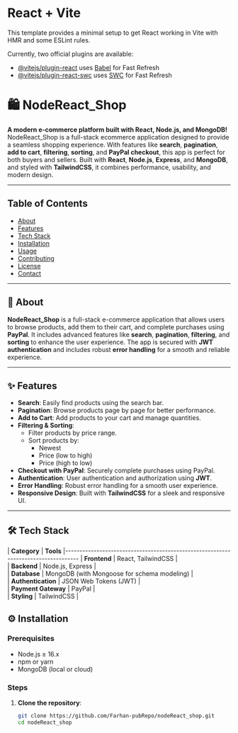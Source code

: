 # React + Vite

This template provides a minimal setup to get React working in Vite with HMR and some ESLint rules.

Currently, two official plugins are available:

- [@vitejs/plugin-react](https://github.com/vitejs/vite-plugin-react/blob/main/packages/plugin-react/README.md) uses [Babel](https://babeljs.io/) for Fast Refresh
- [@vitejs/plugin-react-swc](https://github.com/vitejs/vite-plugin-react-swc) uses [SWC](https://swc.rs/) for Fast Refresh

# 🛍️ NodeReact_Shop  

**A modern e-commerce platform built with React, Node.js, and MongoDB!**  
NodeReact_Shop is a full-stack ecommerce application designed to provide a seamless shopping experience. With features like **search**, **pagination**, **add to cart**, **filtering**, **sorting**, and **PayPal checkout**, this app is perfect for both buyers and sellers. Built with **React**, **Node.js**, **Express**, and **MongoDB**, and styled with **TailwindCSS**, it combines performance, usability, and modern design.

---

## Table of Contents  
- [About](#about)  
- [Features](#features)  
- [Tech Stack](#tech-stack)  
- [Installation](#installation)  
- [Usage](#usage)  
- [Contributing](#contributing)  
- [License](#license)  
- [Contact](#contact)  

---

## 📖 About  
**NodeReact_Shop** is a full-stack e-commerce application that allows users to browse products, add them to their cart, and complete purchases using **PayPal**. It includes advanced features like **search**, **pagination**, **filtering**, and **sorting** to enhance the user experience. The app is secured with **JWT authentication** and includes robust **error handling** for a smooth and reliable experience.

---

## ✨ Features  
- **Search**: Easily find products using the search bar.  
- **Pagination**: Browse products page by page for better performance.  
- **Add to Cart**: Add products to your cart and manage quantities.  
- **Filtering & Sorting**:  
  - Filter products by price range.  
  - Sort products by:  
    - Newest  
    - Price (low to high)  
    - Price (high to low)  
- **Checkout with PayPal**: Securely complete purchases using PayPal.  
- **Authentication**: User authentication and authorization using **JWT**.  
- **Error Handling**: Robust error handling for a smooth user experience.  
- **Responsive Design**: Built with **TailwindCSS** for a sleek and responsive UI.  

---

## 🛠️ Tech Stack  
| **Category**       |   **Tools**                                        |-----------------------------------------------------------------------------------
| **Frontend**        | React,          TailwindCSS                                                               |  
| **Backend**         | Node.js, Express                                                                   |  
| **Database**        | MongoDB (with Mongoose for schema modeling)                                                                 |  
| **Authentication**  | JSON Web Tokens (JWT)                                                                     |  
| **Payment Gateway** | PayPal                                                                    |  
| **Styling**         | TailwindCSS                                                               |  







## ⚙️ Installation  

### Prerequisites  
- Node.js ≥ 16.x  
- npm or yarn  
- MongoDB (local or cloud)  

### Steps  
1. **Clone the repository**:  
   ```bash  
   git clone https://github.com/Farhan-pubRepo/nodeReact_shop.git  
   cd nodeReact_shop  


